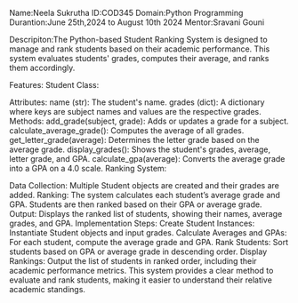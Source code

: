 Name:Neela Sukrutha
ID:COD345 
Domain:Python Programming 
Durantion:June 25th,2024 to August 10th 2024 
Mentor:Sravani Gouni

Descripiton:The Python-based Student Ranking System is designed to manage and rank students based on their academic performance. This system evaluates students' grades, computes their average, and ranks them accordingly.

Features:
Student Class:

Attributes:
name (str): The student's name.
grades (dict): A dictionary where keys are subject names and values are the respective grades.
Methods:
add_grade(subject, grade): Adds or updates a grade for a subject.
calculate_average_grade(): Computes the average of all grades.
get_letter_grade(average): Determines the letter grade based on the average grade.
display_grades(): Shows the student's grades, average, letter grade, and GPA.
calculate_gpa(average): Converts the average grade into a GPA on a 4.0 scale.
Ranking System:

Data Collection: Multiple Student objects are created and their grades are added.
Ranking:
The system calculates each student’s average grade and GPA.
Students are then ranked based on their GPA or average grade.
Output: Displays the ranked list of students, showing their names, average grades, and GPA.
Implementation Steps:
Create Student Instances: Instantiate Student objects and input grades.
Calculate Averages and GPAs: For each student, compute the average grade and GPA.
Rank Students: Sort students based on GPA or average grade in descending order.
Display Rankings: Output the list of students in ranked order, including their academic performance metrics.
This system provides a clear method to evaluate and rank students, making it easier to understand their relative academic standings.
